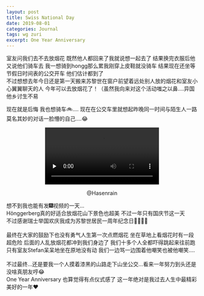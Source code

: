 ```yaml
---
layout: post
title: Swiss National Day
date: 2019-08-01
categories: Journal
tags: wg zuri
excerpt: One Year Anniversary
---
```



室友问我们去不去放烟花 既然他人都回来了我就说想一起去了 结果换完衣服后他又说他们骑车去 我一想骑到hongg那么累我刚穿上皮鞋就没骑车 结果现在还坐等节假日时间表的公交开车 他们估计都到了    
不过想想去年今日还是第一天搬来苏黎世在窗户前望着远处别人放的烟花和室友小心翼翼聊天的人 今年可以去放烟花了！（虽然我向来对这个活动嗤之以鼻….异国他乡讨生不易

现在就是后悔 我也想骑车🚲….
现在在公交车里就想起昨晚同一时间与陌生人一路莫名其妙的对话一脸懵的自己….😂

<p align=center>
<video id="video" controls="" preload="none" poster="">
      <source id="mp4" src="/img/35327108a90b30b5a923d1f3befb7e.mp4" type="video/mp4">
</videos>
</p>
<p align=center>@Hasenrain</p>

想不到我也能有发🎆视频的一天…
<br>
Hönggerberg真的好适合放烟花山下景色也超美 不过一年只有国庆节这一天  
不过感谢瑞士举国欢庆我成为苏黎世居民一周年纪念日🎊🎉🎊😁   
<br>
最终在大家的鼓励下也没有勇气人生第一次点燃烟花 坐在草地上看烟花时有一段超危险 后面的人乱放烟花都冲到我们身边了 我们十多个人全都吓得跳起来往前跑 只有室友Stefan呆呆地坐在原地没有动 我们一边骂一边围着他嘲笑也被他嘲笑….    
<br>
不过最终…还是要我一个人摸着漆黑的山路走下山坐公交…看来一年努力到头还是没啥真朋友哼😂
<br>
One Year Anniversary 也算觉得有点仪式感了 这一年绝对是我过去人生中最精彩美好的一年❤️
